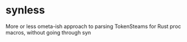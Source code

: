 # synless
More or less ometa-ish approach to parsing TokenSteams for Rust proc macros, without going through syn
